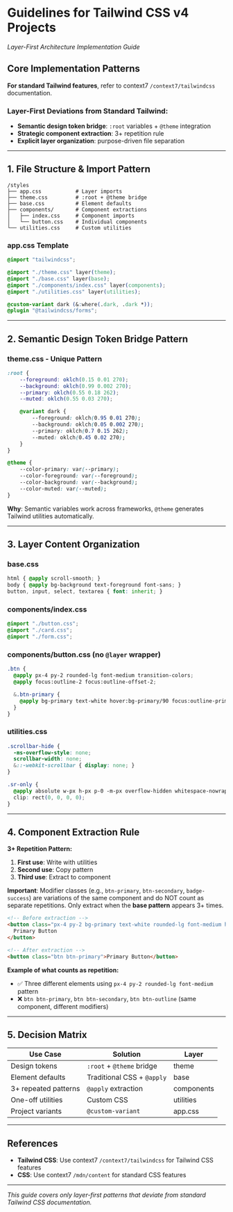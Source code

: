 # Guidelines for Tailwind CSS v4 Projects
*Layer-First Architecture Implementation Guide*

## **Core Implementation Patterns**

**For standard Tailwind features**, refer to context7 `/context7/tailwindcss` documentation.

### **Layer-First Deviations from Standard Tailwind:**
- **Semantic design token bridge**: `:root` variables + `@theme` integration
- **Strategic component extraction**: 3+ repetition rule
- **Explicit layer organization**: purpose-driven file separation

---

## **1. File Structure & Import Pattern**

```
/styles
├── app.css           # Layer imports
├── theme.css         # :root + @theme bridge
├── base.css          # Element defaults
├── components/       # Component extractions
│   ├── index.css     # Component imports
│   └── button.css    # Individual components
└── utilities.css     # Custom utilities
```

### **app.css Template**
```css
@import "tailwindcss";

@import "./theme.css" layer(theme);
@import "./base.css" layer(base);
@import "./components/index.css" layer(components);
@import "./utilities.css" layer(utilities);

@custom-variant dark (&:where(.dark, .dark *));
@plugin "@tailwindcss/forms";
```

---

## **2. Semantic Design Token Bridge Pattern**

### **theme.css - Unique Pattern**
```css
:root {
    --foreground: oklch(0.15 0.01 270);
    --background: oklch(0.99 0.002 270);
    --primary: oklch(0.55 0.18 262);
    --muted: oklch(0.55 0.03 270);

    @variant dark {
        --foreground: oklch(0.95 0.01 270);
        --background: oklch(0.05 0.002 270);
        --primary: oklch(0.7 0.15 262);
        --muted: oklch(0.45 0.02 270);
    }
}

@theme {
    --color-primary: var(--primary);
    --color-foreground: var(--foreground);
    --color-background: var(--background);
    --color-muted: var(--muted);
}
```

**Why**: Semantic variables work across frameworks, `@theme` generates Tailwind utilities automatically.

---

## **3. Layer Content Organization**

### **base.css**
```css
html { @apply scroll-smooth; }
body { @apply bg-background text-foreground font-sans; }
button, input, select, textarea { font: inherit; }
```

### **components/index.css**
```css
@import "./button.css";
@import "./card.css";
@import "./form.css";
```

### **components/button.css** (no `@layer` wrapper)
```css
.btn {
  @apply px-4 py-2 rounded-lg font-medium transition-colors;
  @apply focus:outline-2 focus:outline-offset-2;

  &.btn-primary {
    @apply bg-primary text-white hover:bg-primary/90 focus:outline-primary;
  }
}
```

### **utilities.css**
```css
.scrollbar-hide {
  -ms-overflow-style: none;
  scrollbar-width: none;
  &::-webkit-scrollbar { display: none; }
}

.sr-only {
  @apply absolute w-px h-px p-0 -m-px overflow-hidden whitespace-nowrap border-0;
  clip: rect(0, 0, 0, 0);
}
```

---

## **4. Component Extraction Rule**

**3+ Repetition Pattern:**
1. **First use**: Write with utilities
2. **Second use**: Copy pattern
3. **Third use**: Extract to component

**Important**: Modifier classes (e.g., `btn-primary`, `btn-secondary`, `badge-success`) are variations of the same component and do NOT count as separate repetitions. Only extract when the **base pattern** appears 3+ times.

```html
<!-- Before extraction -->
<button class="px-4 py-2 bg-primary text-white rounded-lg font-medium hover:bg-primary/90 focus:outline-2 focus:outline-primary transition-colors">
  Primary Button
</button>

<!-- After extraction -->
<button class="btn btn-primary">Primary Button</button>
```

**Example of what counts as repetition:**
- ✅ Three different elements using `px-4 py-2 rounded-lg font-medium` pattern
- ❌ `btn btn-primary`, `btn btn-secondary`, `btn btn-outline` (same component, different modifiers)

---

## **5. Decision Matrix**

| Use Case | Solution | Layer |
|----------|----------|-------|
| Design tokens | `:root` + `@theme` bridge | theme |
| Element defaults | Traditional CSS + `@apply` | base |
| 3+ repeated patterns | `@apply` extraction | components |
| One-off utilities | Custom CSS | utilities |
| Project variants | `@custom-variant` | app.css |

---

## **References**

- **Tailwind CSS**: Use context7 `/context7/tailwindcss` for Tailwind CSS features
- **CSS**: Use context7 `/mdn/content` for standard CSS features

---

*This guide covers only layer-first patterns that deviate from standard Tailwind CSS documentation.*
